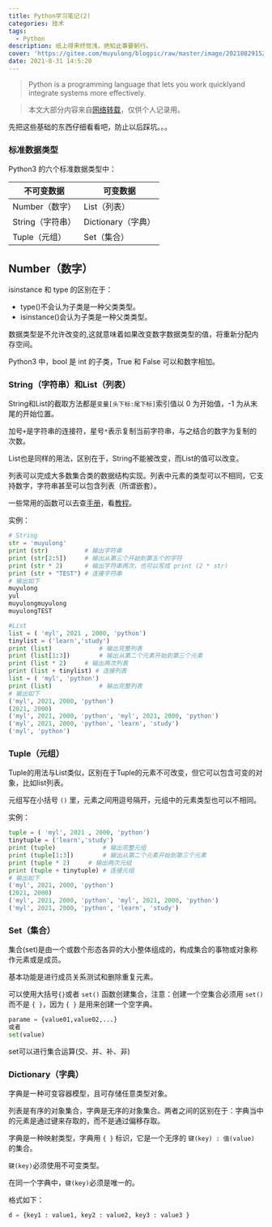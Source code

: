 ```yaml
---
title: Python学习笔记(2)
categories: 技术
tags:
  - Python
description: 纸上得来终觉浅，绝知此事要躬行。
cover: 'https://gitee.com/muyulong/blogpic/raw/master/image/202108291525612.png'
date: 2021-8-31 14:5:20
---
```


> Python is a programming language that lets you work quicklyand integrate systems more effectively.

> 本文大部分内容来自[网络转载](https://www.runoob.com/python3)，仅供个人记录用。

先把这些基础的东西仔细看看吧，防止以后踩坑。。。

### 标准数据类型

Python3 的六个标准数据类型中：

| 不可变数据       | 可变数据           |
| ---------------- | ------------------ |
| Number（数字）   | List（列表）       |
| String（字符串） | Dictionary（字典） |
| Tuple（元组）    | Set（集合）        |

## Number（数字）

isinstance 和 type 的区别在于：

- type()不会认为子类是一种父类类型。
- isinstance()会认为子类是一种父类类型。

数据类型是不允许改变的,这就意味着如果改变数字数据类型的值，将重新分配内存空间。

Python3 中，bool 是 int 的子类，True 和 False 可以和数字相加。

### String（字符串）和List（列表）

String和List的截取方法都是`变量[头下标:尾下标]`索引值以 0 为开始值，-1 为从末尾的开始位置。

加号`+`是字符串的连接符，星号`*`表示复制当前字符串，与之结合的数字为复制的次数。

List也是同样的用法，区别在于，String不能被改变，而List的值可以改变。

列表可以完成大多数集合类的数据结构实现。列表中元素的类型可以不相同，它支持数字，字符串甚至可以包含列表（所谓嵌套）。

一些常用的函数可以去查[手册](https://docs.python.org/zh-cn/3.7/tutorial/introduction.html)，看[教程](https://www.liaoxuefeng.com/wiki/1016959663602400)。

实例：

```python
# String
str = 'muyulong'
print (str)          # 输出字符串
print (str[2:5])     # 输出从第三个开始到第五个的字符
print (str * 2)      # 输出字符串两次，也可以写成 print (2 * str)
print (str + "TEST") # 连接字符串
# 输出如下
muyulong
yul
muyulongmuyulong
muyulongTEST

#List
list = ( 'myl', 2021 , 2000, 'python')
tinylist = ('learn','study')
print (list)             # 输出完整列表
print (list[1:3])        # 输出从第二个元素开始到第三个元素
print (list * 2)     # 输出两次列表
print (list + tinylist) # 连接列表
list = ( 'myl', 'python')
print (list)             # 输出完整列表
# 输出如下
('myl', 2021, 2000, 'python')
(2021, 2000)
('myl', 2021, 2000, 'python', 'myl', 2021, 2000, 'python')
('myl', 2021, 2000, 'python', 'learn', 'study')
('myl', 'python')
```



### Tuple（元组）

Tuple的用法与List类似，区别在于Tuple的元素不可改变，但它可以包含可变的对象，比如list列表。

元组写在小括号 `()` 里，元素之间用逗号隔开，元组中的元素类型也可以不相同。

实例：

```python
tuple = ( 'myl', 2021 , 2000, 'python')
tinytuple = ('learn','study')
print (tuple)             # 输出完整元组
print (tuple[1:3])        # 输出从第二个元素开始到第三个元素
print (tuple * 2)     # 输出两次元组
print (tuple + tinytuple) # 连接元组
# 输出如下
('myl', 2021, 2000, 'python')
(2021, 2000)
('myl', 2021, 2000, 'python', 'myl', 2021, 2000, 'python')
('myl', 2021, 2000, 'python', 'learn', 'study')
```

### Set（集合）

集合(set)是由一个或数个形态各异的大小整体组成的，构成集合的事物或对象称作元素或是成员。

基本功能是进行成员关系测试和删除重复元素。

可以使用大括号`{}`或者 `set()` 函数创建集合，注意：创建一个空集合必须用 `set()` 而不是 `{ }`，因为 `{ }` 是用来创建一个空字典。

```python
parame = {value01,value02,...}
或者
set(value)
```

set可以进行集合运算(交、并、补、非)

### Dictionary（字典）

字典是一种可变容器模型，且可存储任意类型对象。

列表是有序的对象集合，字典是无序的对象集合。两者之间的区别在于：字典当中的元素是通过键来存取的，而不是通过偏移存取。

字典是一种映射类型，字典用 `{ }` 标识，它是一个无序的 `键(key) : 值(value)` 的集合。

`键(key)`必须使用不可变类型。

在同一个字典中，`键(key)`必须是唯一的。

格式如下：

```python
d = {key1 : value1, key2 : value2, key3 : value3 }
```
